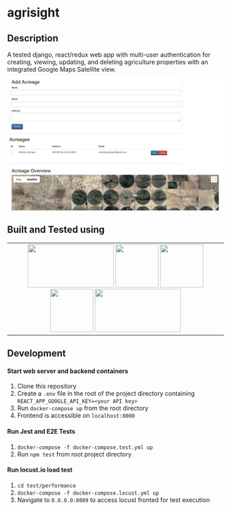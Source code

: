 # agrisight

## Description
A tested django, react/redux web app with multi-user authentication for creating, viewing, updating, and deleting agriculture properties with an integrated Google Maps Satellite view.
![Home Overview](/img/home.png)

## Built and Tested using
<table>
<th>
<img src=https://static.djangoproject.com/img/logos/django-logo-negative.png width="200" height="100" />
<img src=https://portworx.com/wp-content/uploads/2018/05/postgresql-logo.png width="100" height="100">
<img src=https://sujanbyanjankar.com.np/wp-content/uploads/2019/02/react-redux.png width="100" height="100">
<img src=https://docs.pytest.org/en/latest/_static/pytest1.png width="100" height="100">
<img src="https://www.fleekitsolutions.com/wp-content/uploads/2020/04/webdriverio.png" width="200" height="100">
</table>

## Development
#### Start web server and backend containers
1. Clone this repository
1. Create a `.env` file in the root of the project directory containing `REACT_APP_GOOGLE_API_KEY=<your API key>`
1. Run `docker-compose up` from the root directory
1. Frontend is accessible on `localhost:8000`

#### Run Jest and E2E Tests
1. `docker-compose -f docker-compose.test.yml up`
1. Run `npm test` from root project directory

#### Run locust.io load test
1. `cd test/performance`
1. `docker-compose -f docker-compose.locust.yml up`
1. Navigate to `0.0.0.0:8089` to access locust fronted for test execution